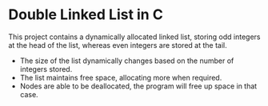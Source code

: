 # Double Linked List in C

This project contains a dynamically allocated linked list, storing odd integers at the head of the list, whereas even integers are stored at the tail.
- The size of the list dynamically changes based on the number of integers stored.
- The list maintains free space, allocating more when required.
- Nodes are able to be deallocated, the program will free up space in that case.
